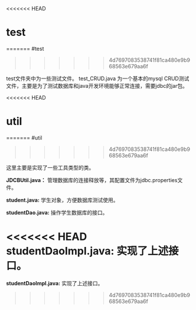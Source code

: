 <<<<<<< HEAD
# test
=======
#test
>>>>>>> 4d7697083538741f81ca480e9b968563e679aa6f

test文件夹中为一些测试文件。
test_CRUD.java 为一个基本的mysql CRUD测试文件，主要是为了测试数据库和java开发环境能够正常连接，需要jdbc的jar包。

<<<<<<< HEAD
# util
=======
#util
>>>>>>> 4d7697083538741f81ca480e9b968563e679aa6f

这里主要是实现了一些工具类型的类。

**JDCBUtil.java：** 管理数据库的连接释放等，其配置文件为jdbc.properties文件。

**student.java:** 学生对象，方便数据库测试使用。

**studentDao.java:** 操作学生数据库的接口。

<<<<<<< HEAD
**studentDaoImpl.java:** 实现了上述接口。
=======
**studentDaoImpl.java:** 实现了上述接口。
>>>>>>> 4d7697083538741f81ca480e9b968563e679aa6f
